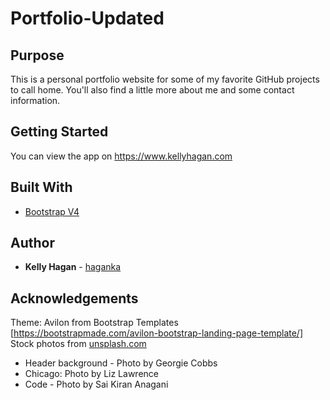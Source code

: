 # Portfolio-Updated

## Purpose
This is a personal portfolio website for some of my favorite GitHub projects to call home. You'll also find a little more about me and some contact information.

## Getting Started
You can view the app on https://www.kellyhagan.com

## Built With
* [Bootstrap V4](https://getbootstrap.com/docs/4.0/getting-started/introduction/)

## Author
* **Kelly Hagan** - [haganka](https://github.com/haganka)

## Acknowledgements
Theme: Avilon from Bootstrap Templates [https://bootstrapmade.com/avilon-bootstrap-landing-page-template/]
Stock photos from [unsplash.com](https://unsplash.com)
* Header background - Photo by Georgie Cobbs 
* Chicago: Photo by Liz Lawrence 
* Code - Photo by Sai Kiran Anagani 

